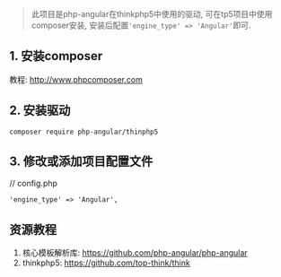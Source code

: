 > 此项目是php-angular在thinkphp5中使用的驱动, 可在tp5项目中使用composer安装, 安装后配置`'engine_type' => 'Angular'`即可.  

## 1. 安装composer

教程: http://www.phpcomposer.com

## 2. 安装驱动  
```
composer require php-angular/thinphp5
```

## 3. 修改或添加项目配置文件  

// config.php
```
'engine_type' => 'Angular',
```

## 资源教程

1. 核心模板解析库: https://github.com/php-angular/php-angular  
2. thinkphp5: https://github.com/top-think/think
